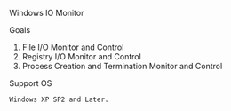 Windows IO Monitor 


Goals

1. File I/O Monitor and Control 
2. Registry I/O Monitor and Control
3. Process Creation and Termination Monitor and Control

Support OS

    Windows XP SP2 and Later.
